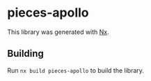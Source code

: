 # pieces-apollo

This library was generated with [Nx](https://nx.dev).

## Building

Run `nx build pieces-apollo` to build the library.
